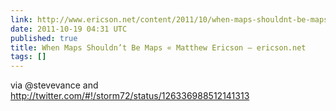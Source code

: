 ```yaml
---
link: http://www.ericson.net/content/2011/10/when-maps-shouldnt-be-maps/
date: 2011-10-19 04:31 UTC
published: true
title: When Maps Shouldn’t Be Maps « Matthew Ericson – ericson.net
tags: []
---
```


via @stevevance and <a href="http://twitter.com/#!/storm72/status/126336988512141313">http://twitter.com/#!/storm72/status/126336988512141313</a>
